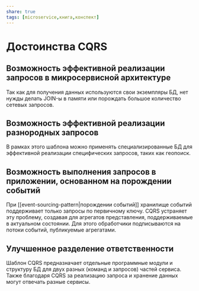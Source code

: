 ```yaml
---
share: true
tags: [microservice,книга,конспект]
---
```

# Достоинства CQRS
## Возможность эффективной реализации запросов в микросервисной архитектуре
Так как для получения данных используются свои экземпляры БД, нет нужды делать JOIN-ы в памяти или порождать большое количество сетевых запросов.
## Возможность эффективной реализации разнородных запросов
В рамках этого шаблона можно применять специализированные БД для эффективной реализации специфических запросов, таких как геопоиск.
## Возможность выполнения запросов в приложении, основанном на порождении событий
При [[event-sourcing-pattern|порождении событий]] хранилище событий поддерживает только запросы по первичному ключу. CQRS устраняет эту проблему, создавая для агрегатов представления, поддерживаемые в актуальном состоянии. Для этого обработчики подписываются на потоки событий, публикуемые агрегатами.
## Улучшенное разделение ответственности
Шаблон CQRS предназначает отдельные программные модули и структуру БД для двух разных (команд и запросов) частей сервиса.
Также благодаря CQRS за реализацию запроса и хранение данных могут отвечать разные сервисы.